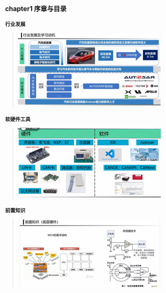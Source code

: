 ## chapter1 序章与目录
### 行业发展
> ![alt text](image.png)
### 软硬件工具
> ![alt text](image-1.png)
### 前置知识
> ![alt text](image-2.png)